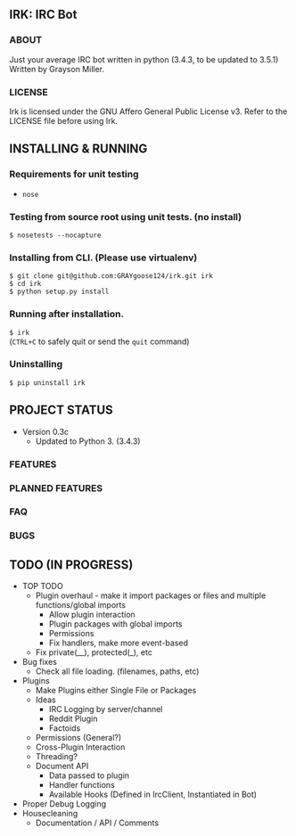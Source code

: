 ## IRK: IRC Bot

### ABOUT
Just your average IRC bot written in python (3.4.3, to be updated to 3.5.1)   
Written by Grayson Miller.       
                            
### LICENSE
Irk is licensed under the GNU Affero General Public License v3.
Refer to the LICENSE file before using Irk.   


## INSTALLING & RUNNING
### Requirements for unit testing
* `nose`

### Testing from source root using unit tests. (no install)
`$ nosetests --nocapture`

### Installing from CLI. (Please use virtualenv)
`$ git clone git@github.com:GRAYgoose124/irk.git irk`  
`$ cd irk`                                           
`$ python setup.py install`                       

### Running after installation.
`$ irk`   
(`CTRL+C` to safely quit or send the `quit` command)
                                     
### Uninstalling
`$ pip uninstall irk`                                


## PROJECT STATUS
* Version 0.3c
  * Updated to Python 3. (3.4.3)

### FEATURES

### PLANNED FEATURES

### FAQ

### BUGS

## TODO (IN PROGRESS)
* TOP TODO
  * Plugin overhaul - make it import packages or files and multiple functions/global imports
    * Allow plugin interaction
    * Plugin packages with global imports
    * Permissions
    * Fix handlers, make more event-based
  * Fix private(__), protected(_), etc
* Bug fixes
  * Check all file loading. (filenames, paths, etc)
* Plugins
  * Make Plugins either Single File or Packages
  * Ideas
    * IRC Logging by server/channel
    * Reddit Plugin
    * Factoids
  * Permissions (General?)
  * Cross-Plugin Interaction
  * Threading?
  * Document API
    * Data passed to plugin
    * Handler functions
    * Available Hooks (Defined in IrcClient, Instantiated in Bot)
* Proper Debug Logging
* Housecleaning
  * Documentation / API / Comments
  

